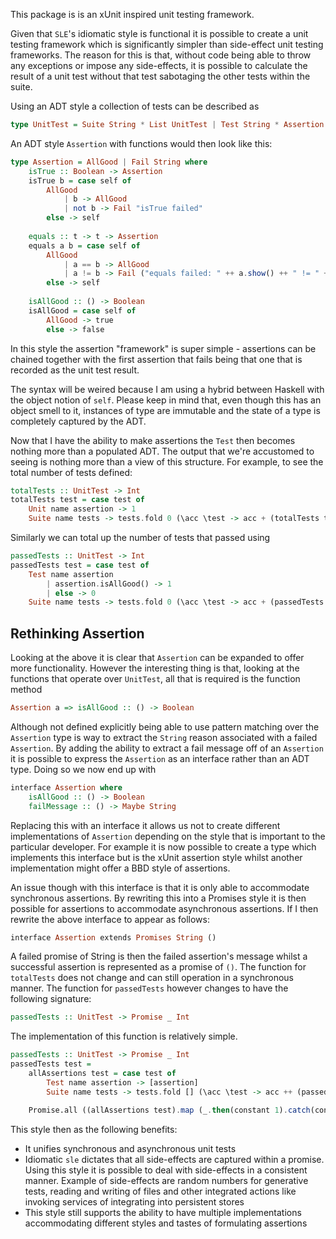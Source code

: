This package is is an xUnit inspired unit testing framework.

Given that `SLE`'s idiomatic style is functional it is possible to create a unit testing framework which is 
significantly simpler than side-effect unit testing frameworks.  The reason for this is that, without code being able to 
throw any exceptions or impose any side-effects, it is possible to calculate the result of a unit test without that test 
sabotaging the other tests within the suite.
 
Using an ADT style a collection of tests can be described as
 
```haskell
type UnitTest = Suite String * List UnitTest | Test String * Assertion 
```
 
An ADT style `Assertion` with functions would then look like this:

```haskell
type Assertion = AllGood | Fail String where
    isTrue :: Boolean -> Assertion
    isTrue b = case self of
        AllGood 
            | b -> AllGood
            | not b -> Fail "isTrue failed"
        else -> self
        
    equals :: t -> t -> Assertion
    equals a b = case self of
        AllGood 
            | a == b -> AllGood
            | a != b -> Fail ("equals failed: " ++ a.show() ++ " != " ++ b.show())
        else -> self
    
    isAllGood :: () -> Boolean
    isAllGood = case self of
        AllGood -> true
        else -> false
```

In this style the assertion "framework" is super simple - assertions can be chained together with the first assertion
that fails being that one that is recorded as the unit test result.

The syntax will be weired because I am using a hybrid between Haskell with the object notion of `self`.  Please keep in
mind that, even though this has an object smell to it, instances of type are immutable and the state of a type is
completely captured by the ADT.

Now that I have the ability to make assertions the `Test` then becomes nothing more than a populated ADT.  The output
that we're accustomed to seeing is nothing more than a view of this structure.  For example, to see the total number of
tests defined:

```haskell
totalTests :: UnitTest -> Int
totalTests test = case test of
    Unit name assertion -> 1
    Suite name tests -> tests.fold 0 (\acc \test -> acc + (totalTests test))    
```

Similarly we can total up the number of tests that passed using

```haskell
passedTests :: UnitTest -> Int
passedTests test = case test of
    Test name assertion
        | assertion.isAllGood() -> 1
        | else -> 0
    Suite name tests -> tests.fold 0 (\acc \test -> acc + (passedTests test))
```

## Rethinking Assertion

Looking at the above it is clear that `Assertion` can be expanded to offer more functionality.  However the interesting
thing is that, looking at the functions that operate over `UnitTest`, all that is required is the function method

```haskell
Assertion a => isAllGood :: () -> Boolean 
```

Although not defined explicitly being able to use pattern matching over the `Assertion` type is way to extract the 
`String` reason associated with a failed `Assertion`.  By adding the ability to extract a fail message off of an
`Assertion` it is possible to express the `Assertion` as an interface rather than an ADT type.  Doing so we now end up
with

```haskell
interface Assertion where
    isAllGood :: () -> Boolean
    failMessage :: () -> Maybe String
```

Replacing this with an interface it allows us not to create different implementations of `Assertion` depending on the 
style that is important to the particular developer.  For example it is now possible to create a type which implements
this interface but is the xUnit assertion style whilst another implementation might offer a BBD style of assertions.
 
An issue though with this interface is that it is only able to accommodate synchronous assertions.  By rewriting this
into a Promises style it is then possible for assertions to accommodate asynchronous assertions.  If I then rewrite
the above interface to appear as follows:

```haskell
interface Assertion extends Promises String ()
```

A failed promise of String is then the failed assertion's message whilst a successful assertion is represented as a 
promise of `()`.  The function for `totalTests` does not change and can still operation in a synchronous manner.  The 
function for `passedTests` however changes to have the following signature:
 
```haskell
passedTests :: UnitTest -> Promise _ Int
```

The implementation of this function is relatively simple.

```haskell
passedTests :: UnitTest -> Promise _ Int
passedTests test = 
    allAssertions test = case test of
        Test name assertion -> [assertion]
        Suite name tests -> tests.fold [] (\acc \test -> acc ++ (passedTests test))

    Promise.all ((allAssertions test).map (_.then(constant 1).catch(constant 0))).then(_.foldl 0 (+))
```

This style then as the following benefits:

* It unifies synchronous and asynchronous unit tests
* Idiomatic `sle` dictates that all side-effects are captured within a promise.  Using this style it is possible to deal
  with side-effects in a consistent manner.  Example of side-effects are random numbers for generative tests, reading
  and writing of files and other integrated actions like invoking services of integrating into persistent stores
* This style still supports the ability to have multiple implementations accommodating different styles and tastes of
  formulating assertions
  
  